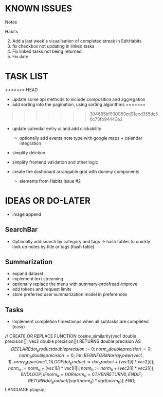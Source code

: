 # KNOWN ISSUES

Notes

Habits

2. Add a last week's visualisation of completed streak in EditHabits
3.  fix checkbox not updating in linked tasks
4.  Fix linked tasks not being returned
17. Fix date


# TASK LIST
<<<<<<< HEAD
- update some api methods to include composition and aggregation
- add sorting into the pagination, using sorting algorithms
=======
>>>>>>> 304685bf930089cd91ecd355dc56c73fb94443a2
- update calendar entry ui and add clickability
    - optionally add events note type with google maps + calendar integration

- simplify deletion

- simplify frontend validation and other logic
- create the dashboard arrangable grid with dummy components
    - elements from Habits issue #2

# IDEAS OR DO-LATER

- Image append

## SearchBar
- Optionally add search by category and tags -> hash tables to quickly look up notes by title or tags (hash table)

## Summarization
- expand dataset
- implement text streaming
- optionally replace the menu with summary-proofread-improve
- add tokens and request limits
- store preferred user summarization model in preferences

## Tasks
- Implement completion timestamps when all subtasks are completed (easy)

































//
CREATE OR REPLACE FUNCTION cosine_similarity(vec1 double precision[], vec2 double precision[])
RETURNS double precision AS $$
DECLARE
    dot_product double precision := 0;
    norm_a double precision := 0;
    norm_b double precision := 0;
    i int;
BEGIN
    FOR i IN array_lower(vec1, 1)..array_upper(vec1, 1) LOOP
        dot_product := dot_product + (vec1[i] * vec2[i]);
        norm_a := norm_a + (vec1[i] * vec1[i]);
        norm_b := norm_b + (vec2[i] * vec2[i]);
    END LOOP;
    IF norm_a = 0 OR norm_b = 0 THEN
        RETURN 0;
    END IF;
    RETURN dot_product / (sqrt(norm_a) * sqrt(norm_b));
END;
$$ LANGUAGE plpgsql;